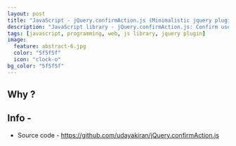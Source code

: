 ```yaml
---
layout: post
title: "JavaScript - jQuery.confirmAction.js (Minimalistic jquery plugin to confirm actions in a pretty way)"
description: "JavaScript library - jQuery.confirmAction.js: Confirm users actions in a pretty way without having to use browser confirm box / alert box."
tags: [javascript, programming, web, js library, jquery plugin]
image:
  feature: abstract-6.jpg
  color: "5f5f5f"
  icon: "clock-o"
bg_color: "5f5f5f"
---
```


## Why ?

## Info -

* Source code - <https://github.com/udayakiran/jQuery.confirmAction.js>
